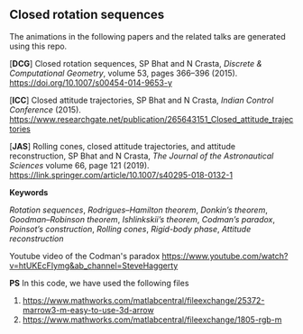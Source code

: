 ## Closed rotation sequences

The animations in the following papers and the related talks are generated using this repo.

[**DCG**] Closed rotation sequences, SP Bhat and N Crasta, *Discrete & Computational Geometry*, volume 53, pages 366–396 (2015). https://doi.org/10.1007/s00454-014-9653-y

[**ICC**] Closed attitude trajectories, SP Bhat and N Crasta, *Indian Control Conference* (2015). https://www.researchgate.net/publication/265643151_Closed_attitude_trajectories

[**JAS**] Rolling cones, closed attitude trajectories, and attitude reconstruction, SP Bhat and N Crasta, *The Journal of the Astronautical Sciences* volume 66, page 121 (2019). https://link.springer.com/article/10.1007/s40295-018-0132-1


**Keywords**

*Rotation sequences*, *Rodrigues–Hamilton theorem*, *Donkin’s theorem*, *Goodman–Robinson theorem*, *Ishlinkskii’s theorem*, *Codman’s paradox*, *Poinsot’s construction*, *Rolling cones*, *Rigid-body phase*, *Attitude reconstruction*

Youtube video of the Codman's paradox https://www.youtube.com/watch?v=htUKEcFIymg&ab_channel=SteveHaggerty

**PS**
In this code, we have used the following files
1. https://www.mathworks.com/matlabcentral/fileexchange/25372-marrow3-m-easy-to-use-3d-arrow
2. https://www.mathworks.com/matlabcentral/fileexchange/1805-rgb-m

